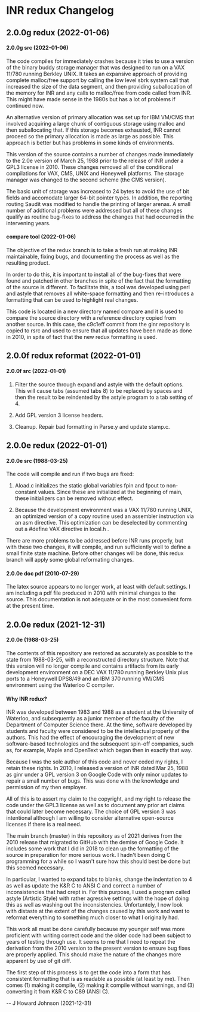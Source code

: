 # INR redux Changelog

## 2.0.0g redux (2022-01-06)

#### 2.0.0g src (2022-01-06)

The code compiles for immediately crashes because it tries to use a
version of the binary buddy storage manager that was designed to run
on a VAX 11/780 running Berkley UNIX.
It takes an expansive approach of providing complete malloc/free support
by calling the low level sbrk system call that increased the size of the
data segment, and then providing suballocation of the memory for INR and
any calls to malloc/free from code called from INR.
This might have made sense in the 1980s but has a lot of problems if
continued now.

An alternative version of primary allocation was set up for IBM VM/CMS
that involved acquiring a large chunk of contiguous storage using malloc and
then suballocating that.
If this storage becomes exhausted, INR cannot proceed so the primary
allocation is made as large as possible.
This approach is better but has problems in some kinds of environments.

This version of the source contains a number of changes made immediately
to the 2.0e version of March 25, 1988 prior to the release of INR under
a GPL3 license in 2010.
These changes removed all of the conditional compilations for VAX, CMS,
UNIX and Honeywell platforms.
The storage manager was changed to the second scheme (the CMS version).

The basic unit of storage was increased to 24 bytes to avoid the use of bit
fields and accomodate larger 64-bit pointer types.
In addition, the reporting routing Saudit was modified to handle the
printing of larger arenas.
A small number of addtional problems were addressed but all of these
changes qualify as routine bug-fixes to address the changes that
had occurred in the intervening years.

#### compare tool (2022-01-06)

The objective of the redux branch is to take a fresh run at making INR
maintainable, fixing bugs, and documenting the process as well as the
resulting product.

In order to do this, it is important to install all of the bug-fixes that
were found and patched in other branches in spite of the fact that the
formatting of the source is different.
To facilitate this, a tool was developed using perl and astyle that
removes all white-space formatting and then re-introduces a formatting
that can be used to highlight real changes.

This code is located in a new directory named compare and it is used to
compare the source directory with a reference directory copied from another
source.
In this case, the c9c1eff commit from the ginr repository is copied to rsrc
and used to ensure that all updates have been made as done in 2010, in
spite of fact that the new redux formatting is used.

## 2.0.0f redux reformat (2022-01-01)

#### 2.0.0f src (2022-01-01)

1. Filter the source through expand and astyle with the default options.
This will cause tabs (assumed tabs 8) to be replaced by spaces and then the
result to be reindented by the astyle program to a tab setting of 4.

2. Add GPL version 3 license headers.

3. Cleanup.
Repair bad formatting in Parse.y and update stamp.c.

## 2.0.0e redux (2022-01-01)

#### 2.0.0e src (1988-03-25)

The code will compile and run if two bugs are fixed:

1. Aload.c initializes the static global variables fpin and fpout to
non-constant values.
Since these are initialized at the beginning of main, these initializers
can be removed without effect.

2. Because the development environment was a VAX 11/780 running UNIX, an
optimized version of a copy routine used an assembler instruction via an
asm directive.
This optimization can be deselected by commenting out a #define VAX
directive in local.h .

There are more problems to be addressed before INR runs properly, but with
these two changes, it will compile, and run sufficiently well to define
a small finite state machine.
Before other changes will be done, this redux branch will apply some global
reformating changes.

#### 2.0.0e doc pdf (2010-07-29)

The latex source appears to no longer work, at least with default settings.
I am including a pdf file produced in 2010 with minimal changes to the source.
This documentation is not adequate or in the most convenient form at the
present time.

## 2.0.0e redux (2021-12-31)

#### 2.0.0e (1988-03-25)

The contents of this repository are restored as accurately as possible to
the state from 1988-03-25, with a reconstructed directory structure.
Note that this version will no longer compile and contains artifacts from
its early development environment on a DEC VAX 11/780 running Berkley
Unix plus ports to a Honeywell DPS8/49 and an IBM 370 running VM/CMS
environment using the Waterloo C compiler.

#### Why INR redux?

INR was developed between 1983 and 1988 as a student at the University of
Waterloo, and subsequently as a junior member of the faculty of the
Department of Computer Science there.
At the time, software developed by students and faculty were considered to be
the intellectual property of the authors.
This had the effect of encouraging the development of new software-based
technologies and the subsequent spin-off companies, such as, for example,
Maple and OpenText which began then in exactly that way.

Because I was the sole author of this code and never ceded my rights, I
retain these rights.
In 2010, I released a version of INR dated Mar 25, 1988 as ginr under a
GPL version 3 on Google Code with only minor updates to repair a small
number of bugs.
This was done with the knowledge and permission of my then employer.

All of this is to assert my claim to the copyright, and my right to
release the code under the GPL3 license as well as to document any prior
art claims that could later become necessary.
The choice of GPL version 3 was intentional although I am willing to
consider alternative open-source licenses if there is a real need.

The main branch (master) in this repository as of 2021 derives from the
2010 release that migrated to GitHub with the demise of Google Code.
It includes some work that I did in 2018 to clean up the formatting of
the source in preparation for more serious work.
I hadn't been doing C programming for a while so I wasn't sure how this
should best be done but this seemed necessary.

In particular, I wanted to expand tabs to blanks, change the indentation to
4 as well as update the K&R C to ANSI C and correct a number of
inconsistencies that had crept in.
For this purpose, I used a program called astyle (Artistic Style) with
rather agressive settings with the hope of doing this as well as washing
out the inconsistencies.
Unfortuntely, I now look with distaste at the extent of the changes caused by
this work and want to reformat everything to something much closer to
what I originally had.

This work all must be done carefully because my younger self was more
proficient with writing correct code and the older code had been subject to
years of testing through use.
It seems to me that I need to repeat the derivation from the 2010 version to
the present version to ensure bug fixes are properly applied.
This should make the nature of the changes more apparent by use of git diff.

The first step of this process is to get the code into a form that has
consistent formatting that is as readable as possible (at least by me).
Then comes (1) making it compile, (2) making it compile without warnings,
and (3) converting it from K&R C to C89 (ANSI C).

-- J Howard Johnson (2021-12-31)
